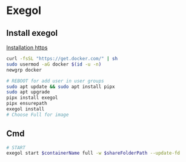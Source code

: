 # Exegol

## Install exegol

[Installation https](https://exegol.readthedocs.io/en/latest/getting-started/install.html)

```sh
curl -fsSL "https://get.docker.com/" | sh
sudo usermod -aG docker $(id -u -n)
newgrp docker

# REBOOT for add user in user groups
sudo apt update && sudo apt install pipx
sudo apt upgrade
pipx install exegol
pipx ensurepath
exegol install
# Choose Full for image
```

## Cmd

```sh
# START 
exegol start $containerName full -w $shareFolderPath --update-fd
```